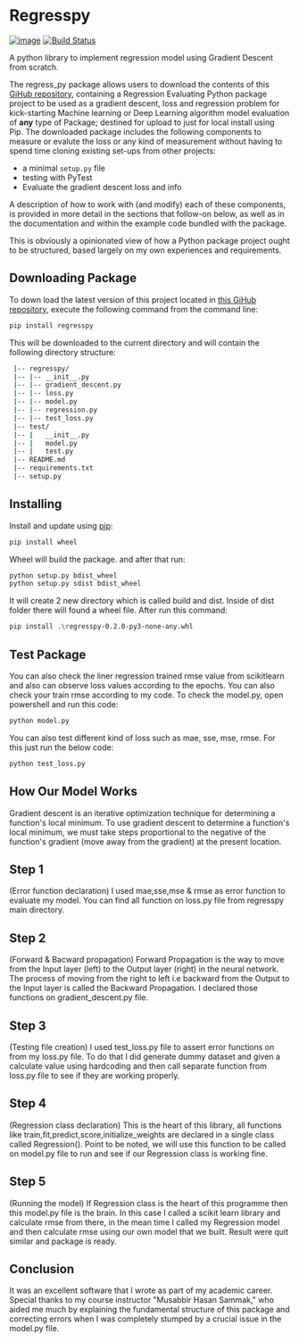 # Regresspy 
[![image](https://img.shields.io/pypi/v/py-package-template.svg)](#)
[![Build Status](https://travis-ci.org/AlexIoannides/py-package-template.svg?branch=master)](#)

A python library to implement regression model using Gradient Descent from scratch.

The regress_py package allows users to download the contents of this [GiHub repository](https://github.com/kowshir-bitto/regresspy/tree/kowshir-bitto),  containing a Regression Evaluating Python package project to be used as a gradient descent, loss and regression problem for kick-starting Machine learning or Deep Learning algorithm model evaluation of **any** type of Package; destined for upload to just for local install using Pip. The downloaded package includes the following components to measure or evalute the loss or any kind of measurement without having to spend time cloning existing set-ups from other projects:

- a minimal `setup.py` file
- testing with PyTest
- Evaluate the gradient descent loss and info

A description of how to work with (and modify) each of these components, is provided in more detail in the sections that follow-on below, as well as in the documentation and within the example code bundled with the package.

This is obviously a opinionated view of how a Python package project ought to be structured, based largely on my own experiences and requirements.



## Downloading Package

To down load the latest version of this project located in [this GiHub repository](https://github.com/kowshir-bitto/regresspy/tree/kowshir-bitto), execute the following command from the command line:

```bash
pip install regresspy
```

This will be downloaded to the current directory and will contain the following directory structure:

```bash
 |-- regresspy/
 |-- |-- __init__.py
 |-- |-- gradient_descent.py
 |-- |-- loss.py
 |-- |-- model.py
 |-- |-- regression.py
 |-- |-- test_loss.py
 |-- test/
 |-- |   __init__.py
 |-- |   model.py
 |-- |   test.py
 |-- README.md
 |-- requirements.txt
 |-- setup.py
```
## Installing

Install and update using [pip](https://pip.pypa.io/en/stable/quickstart/):

```bash
pip install wheel
```
Wheel will build the package. and after that run: 

```bash
python setup.py bdist_wheel
python setup.py sdist bdist_wheel

```
It will create 2 new directory which is called build and dist. Inside of dist folder there will found a wheel file. After run this command:
```bash
pip install .\regresspy-0.2.0-py3-none-any.whl
```
## Test Package

You can also check the liner regression trained rmse value from scikitlearn and also can observe loss values according to the epochs. You can also check your train rmse according to my code. To check the model.py, open powershell and run this code:

```bash
python model.py
```
You can also test different kind of loss such as  mae, sse, mse, rmse. For this just run the below code: 
```bash
python test_loss.py
```

## How Our Model Works
Gradient descent is an iterative optimization technique for determining a function's local minimum. To use gradient descent to determine a function's local minimum, we must take steps proportional to the negative of the function's gradient (move away from the gradient) at the present location.

## Step 1 
(Error function declaration) I used mae,sse,mse & rmse as error function to evaluate my model. You can find all function on loss.py file from regresspy main directory.

## Step 2 
(Forward & Bacward propagation) Forward Propagation is the way to move from the Input layer (left) to the Output layer (right) in the neural network. The process of moving from the right to left i.e backward from the Output to the Input layer is called the Backward Propagation. I declared those functions on gradient_descent.py file.

## Step 3
(Testing file creation) I used test_loss.py file to assert error functions on from my loss.py file. To do that I did generate dummy dataset and given a calculate value using hardcoding and then call separate function from loss.py file to see if they are working properly.

## Step 4 
(Regression class declaration) This is the heart of this library, all functions like train,fit,predict,score,initialize_weights are declared in a single class called Regression(). Point to be noted, we will use this function to be called on model.py file to run and see if our Regression class is working fine.

## Step 5 
(Running the model) If Regression class is the heart of this programme then this model.py file is the brain. In this case I called a scikit learn library and calculate rmse from there, in the mean time I called my Regression model and then calculate rmse using our own model that we built. Result were quit similar and package is ready.

## Conclusion 
It was an excellent software that I wrote as part of my academic career. Special thanks to my course instructor "Musabbir Hasan Sammak," who aided me much by explaining the fundamental structure of this package and correcting errors when I was completely stumped by a crucial issue in the model.py file.
